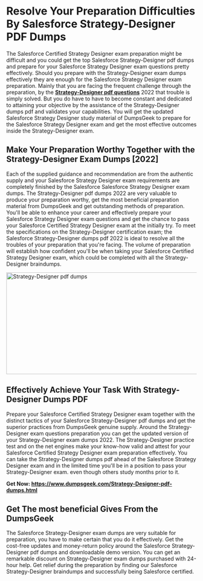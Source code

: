 <h1><strong>Resolve Your Preparation Difficulties By Salesforce Strategy-Designer PDF Dumps</strong></h1>
<p>The Salesforce Certified Strategy Designer exam preparation might be difficult and you could get the top Salesforce Strategy-Designer pdf dumps and prepare for your Salesforce Strategy Designer exam questions pretty effectively. Should you prepare with the Strategy-Designer exam dumps effectively they are enough for the Salesforce Strategy Designer exam preparation. Mainly that you are facing the frequent challenge through the preparation, by the <strong><a href="https://www.dumpsgeek.com/Strategy-Designer-pdf-dumps.html">Strategy-Designer pdf questions</a></strong> 2022 that trouble is simply solved. But you do have to have to become constant and dedicated to attaining your objective by the assistance of the Strategy-Designer dumps pdf and validates your capabilities. You will get the updated Salesforce Strategy Designer study material of DumpsGeek to prepare for the Salesforce Strategy Designer exam and get the most effective outcomes inside the Strategy-Designer exam.&nbsp;</p>
<h2><strong>Make Your Preparation Worthy Together with the Strategy-Designer Exam Dumps [2022]</strong></h2>
<p>Each of the supplied guidance and recommendation are from the authentic supply and your Salesforce Strategy Designer exam requirements are completely finished by the Salesforce Salesforce Strategy Designer exam dumps. The Strategy-Designer pdf dumps 2022 are very valuable to produce your preparation worthy, get the most beneficial preparation material from DumpsGeek and get outstanding methods of preparation. You&apos;ll be able to enhance your career and effectively prepare your Salesforce Strategy Designer exam questions and get the chance to pass your Salesforce Certified Strategy Designer exam at the initially try. To meet the specifications on the Strategy-Designer certification exam; the Salesforce Strategy-Designer dumps pdf 2022 is ideal to resolve all the troubles of your preparation that you&apos;re facing. The volume of preparation will establish how confident you&apos;ll be when taking your Salesforce Certified Strategy Designer exam, which could be completed with all the Strategy-Designer braindumps.</p>
<p><a href="https://www.dumpsgeek.com/Strategy-Designer-pdf-dumps.html"><img src="https://i.ibb.co/ngbj6Bs/Strategy-Designer-pdf-dumps.png" alt="Strategy-Designer pdf dumps" width="602" height="269"></a></p>
<h2><strong>Effectively Achieve Your Task With Strategy-Designer Dumps PDF</strong></h2>
<p>Prepare your Salesforce Certified Strategy Designer exam together with the distinct tactics of your Salesforce Strategy-Designer pdf dumps and get the superior practices from DumpsGeek genuine supply. Around the Strategy-Designer exam questions preparation you can get the updated version of your Strategy-Designer exam dumps 2022. The Strategy-Designer practice test and on the net engines make your know-how valid and attest for your Salesforce Certified Strategy Designer exam preparation effectively. You can take the Strategy-Designer dumps pdf ahead of the Salesforce Strategy Designer exam and in the limited time you&apos;ll be in a position to pass your Strategy-Designer exam. even though others study months prior to it.&nbsp;</p>
<p><strong>Get Now:&nbsp;<a href="https://www.dumpsgeek.com/Strategy-Designer-pdf-dumps.html">https://www.dumpsgeek.com/Strategy-Designer-pdf-dumps.html</a></strong></p>
<h2><strong>Get The most beneficial Gives From the DumpsGeek&nbsp;</strong></h2>
<p>The Salesforce Strategy-Designer exam dumps are very suitable for preparation, you have to make certain that you do it effectively. Get the cost-free updates and money-return policy around the Salesforce Strategy-Designer pdf dumps and downloadable demo version. You can get an remarkable discount on Strategy-Designer exam dumps purchased with 24-hour help. Get relief during the preparation by finding our Salesforce Strategy-Designer braindumps and successfully being Salesforce certified.</p>
